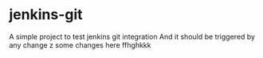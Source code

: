 # jenkins-git

A simple project to test jenkins git integration
And it should be triggered by any change
z
some changes here ffhghkkk
